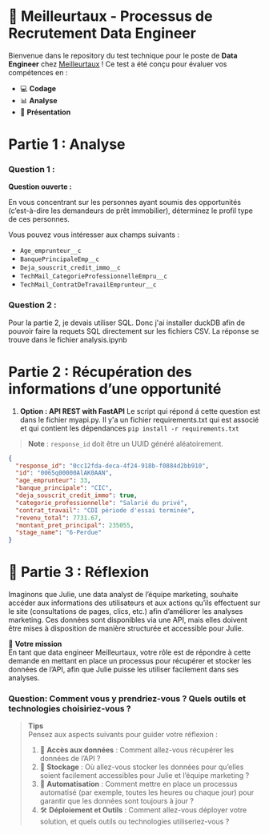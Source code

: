 # 🏢 Meilleurtaux - Processus de Recrutement Data Engineer

Bienvenue dans le repository du test technique pour le poste de **Data Engineer** chez [Meilleurtaux](https://www.meilleurtaux.com/) ! Ce test a été conçu pour évaluer vos compétences en :

- 💻 **Codage**
- 📊 **Analyse**
- 📝 **Présentation**




# Partie 1 : Analyse

### Question 1 :
**Question ouverte :** 

En vous concentrant sur les personnes ayant soumis des opportunités (c’est-à-dire les demandeurs de prêt immobilier), déterminez le profil type de ces personnes.

Vous pouvez vous intéresser aux champs suivants : 
- `Age_emprunteur__c`
- `BanquePrincipaleEmp__c`
- `Deja_souscrit_credit_immo__c`
- `TechMail_CategorieProfessionnelleEmpru__c`
- `TechMail_ContratDeTravailEmprunteur__c`

### Question 2 : 
Pour la partie 2, je devais utiliser SQL. Donc j'ai installer duckDB afin de pouvoir faire la requets SQL directement sur les fichiers CSV. La réponse se trouve dans le fichier analysis.ipynb

# Partie 2 : Récupération des informations d’une opportunité


1. **Option  : API REST with FastAPI** 
Le script qui répond á cette question est dans le fichier myapi.py. 
Il y'a un fichier requirements.txt qui est associé et qui contient les dépendances
`pip install -r requirements.txt`


> **Note** : `response_id` doit être un UUID généré aléatoirement.

```json
{
  "response_id": "0cc12fda-deca-4f24-918b-f0884d2bb910",
  "id": "0065q00000AlAK0AAN",
  "age_emprunteur": 33,
  "banque_principale": "CIC",
  "deja_souscrit_credit_immo": true,
  "categorie_professionnelle": "Salarié du privé",
  "contrat_travail": "CDI période d'essai terminée",
  "revenu_total": 7731.67,
  "montant_pret_principal": 235055,
  "stage_name": "6-Perdue"
}
```

# 🚀 Partie 3 : Réflexion

Imaginons que Julie, une data analyst de l’équipe marketing, souhaite accéder aux informations des utilisateurs et aux actions qu’ils effectuent sur le site (consultations de pages, clics, etc.) afin d’améliorer les analyses marketing. Ces données sont disponibles via une API, mais elles doivent être mises à disposition de manière structurée et accessible pour Julie.

🎯 **Votre mission**  
En tant que data engineer Meilleurtaux, votre rôle est de répondre à cette demande en mettant en place un processus pour récupérer et stocker les données de l’API, afin que Julie puisse les utiliser facilement dans ses analyses.

### Question:  **Comment vous y prendriez-vous ? Quels outils et technologies choisiriez-vous ?**  

> **Tips**  
> Pensez aux aspects suivants pour guider votre réflexion :
> 1. 🔗 **Accès aux données** : Comment allez-vous récupérer les données de l’API ?  
> 2. 💾 **Stockage** : Où allez-vous stocker les données pour qu’elles soient facilement accessibles pour Julie et l’équipe marketing ?  
> 3. 🔄 **Automatisation** : Comment mettre en place un processus automatisé (par exemple, toutes les heures ou chaque jour) pour garantir que les données sont toujours à jour ?  
> 4. 🛠️ **Déploiement et Outils** : Comment allez-vous déployer votre solution, et quels outils ou technologies utiliseriez-vous ?




